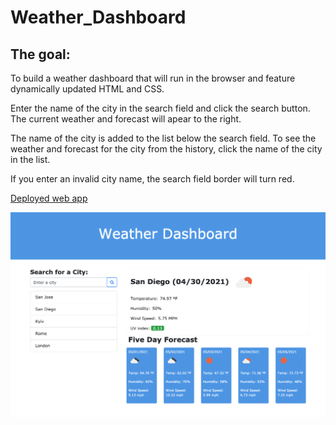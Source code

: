 # Weather_Dashboard

## The goal:
To build a weather dashboard that will run in the browser and feature dynamically updated HTML and CSS.

Enter the name of the city in the search field and click the search button. The current weather and forecast will apear to the right.

The name of the city is added to the list below the search field. To see the weather and forecast for the city from the history, click the name of the city in the list.

If you enter an invalid city name, the search field border will turn red. 


[Deployed web app](https://vasylynash.github.io/Weather_Dashboard/)

![Landing page](assets/images/screenshot.png)